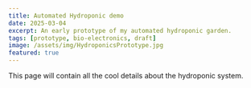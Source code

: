 ```yaml
---
title: Automated Hydroponic demo
date: 2025-03-04
excerpt: An early prototype of my automated hydroponic garden.
tags: [prototype, bio-electronics, draft]
image: /assets/img/HydroponicsPrototype.jpg
featured: true
---
```


This page will contain all the cool details about the hydroponic system.
